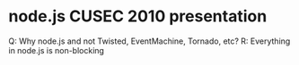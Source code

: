 # node.js CUSEC 2010 presentation

Q: Why node.js and not Twisted, EventMachine, Tornado, etc?
R: Everything in node.js is non-blocking